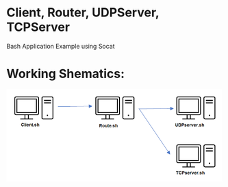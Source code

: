# Client, Router, UDPServer, TCPServer
 Bash Application Example using Socat


# Working Shematics:
![Shematic](https://raw.githubusercontent.com/Acidooo/Client-Router-UDPServer-TCPServer/master/udp_tcp.png)
